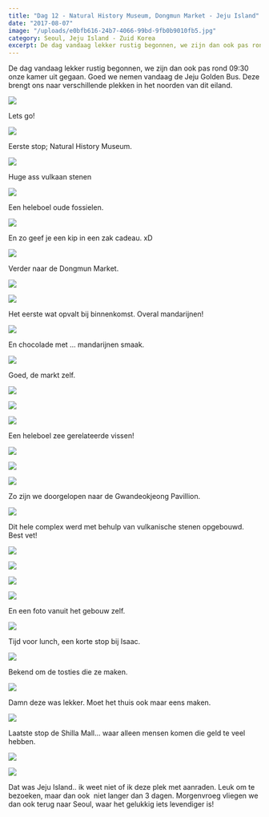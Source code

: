 ```yaml
---
title: "Dag 12 - Natural History Museum, Dongmun Market - Jeju Island"
date: "2017-08-07"
image: "/uploads/e0bfb616-24b7-4066-99bd-9fb0b9010fb5.jpg"
category: Seoul, Jeju Island - Zuid Korea
excerpt: De dag vandaag lekker rustig begonnen, we zijn dan ook pas rond 09:30 onze kamer uit gegaan. Goed we nemen...
---
```


De dag vandaag lekker rustig begonnen, we zijn dan ook pas rond 09:30 onze kamer uit gegaan. Goed we nemen vandaag de Jeju Golden Bus. Deze brengt ons naar verschillende plekken in het noorden van dit eiland.

![](/uploads/e0bfb616-24b7-4066-99bd-9fb0b9010fb5-700x394.jpg)

Lets go!

![](/uploads/8ab0abd8-3f8f-40c8-a401-720f60c828dd-700x394.jpg)

Eerste stop; Natural History Museum.

![](/uploads/e2e380b6-f36c-4a04-a125-27e22508fb5e-700x394.jpg)

Huge ass vulkaan stenen

![](/uploads/d315a4e2-57d2-465c-8959-77adbad63dad-700x394.jpg)

Een heleboel oude fossielen.

![](/uploads/bc47b8e1-c38d-412d-822a-2feb21008d4f-700x394.jpg)

En zo geef je een kip in een zak cadeau. xD

![](/uploads/dcf0eba1-ee2a-4202-b8ff-07fa9c2cb718-700x394.jpg)

Verder naar de Dongmun Market.

![](/uploads/63ab6a30-5b75-41c5-b6d5-1f40fae2a4e1-700x394.jpg)

![](/uploads/aafbfcad-e50f-4131-9f25-14076df189f2-700x394.jpg)

Het eerste wat opvalt bij binnenkomst. Overal mandarijnen!

![](/uploads/d92f0714-227c-4320-becf-c0c5e1a5629c-700x394.jpg)

En chocolade met ... mandarijnen smaak.

![](/uploads/796ebc7f-fdd0-4c20-a1f8-e9a736a57cd6-700x394.jpg)

Goed, de markt zelf.

![](/uploads/c7248f47-9be4-4e99-8f00-cf235b0905f5-700x394.jpg)

![](/uploads/a31ea28a-b9b3-4ca2-aa7a-a21e72e65382-700x394.jpg)

![](/uploads/08c2d9cd-da25-4196-84f9-107781c48510-700x394.jpg)

Een heleboel zee gerelateerde vissen!

![](/uploads/ff6af64d-f30c-4d66-ae12-149fa1d70cfa-700x394.jpg)

![](/uploads/f96bc354-0f00-4c13-97e3-0787e0d5e068-700x394.jpg)

![](/uploads/27acdbad-5eba-47c6-a729-bfe300edda7b-700x394.jpg)

Zo zijn we doorgelopen naar de Gwandeokjeong Pavillion.

![](/uploads/95d0c7fa-0622-4685-a438-75f8a0ac4f6a-700x394.jpg)

Dit hele complex werd met behulp van vulkanische stenen opgebouwd. Best vet!

![](/uploads/4c339f51-0b54-4121-ad88-05e3fabbe203-700x394.jpg)

![](/uploads/80499402-0ea3-445d-9ad9-c7ae1733341b-700x394.jpg)

![](/uploads/7ec7ccee-1cd3-47d6-8a1c-1e37ce68dcba-700x394.jpg)

![](/uploads/19097c1d-ecd8-4eab-b37c-e3cf85f3a9ce-700x394.jpg)

En een foto vanuit het gebouw zelf.

![](/uploads/95f0b7b6-e8c4-4c8a-b963-d49422a9711a-700x394.jpg)

Tijd voor lunch, een korte stop bij Isaac.

![](/uploads/7c509bc3-664b-420a-8b2a-0bde32a3b5a7-700x394.jpg)

Bekend om de tosties die ze maken.

![](/uploads/e7ed8022-1464-4699-be16-3d24f778168e-700x394.jpg)

Damn deze was lekker. Moet het thuis ook maar eens maken.

![](/uploads/ef47c56c-b496-4647-898f-6520b82f0d3e-700x394.jpg)

Laatste stop de Shilla Mall... waar alleen mensen komen die geld te veel hebben.

![](/uploads/3ef6ab77-8d44-4eb9-8375-27cfb0d130eb-700x394.jpg)

![](/uploads/c0880827-78f9-41c7-889e-02b1bb2c13bf-700x394.jpg)

Dat was Jeju Island.. ik weet niet of ik deze plek met aanraden. Leuk om te bezoeken, maar dan ook  niet langer dan 3 dagen. Morgenvroeg vliegen we dan ook terug naar Seoul, waar het gelukkig iets levendiger is!

